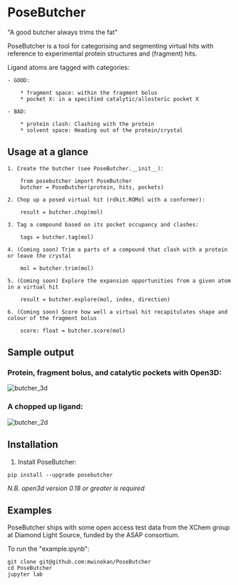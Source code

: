 
# PoseButcher

"A good butcher always trims the fat"

PoseButcher is a tool for categorising and segmenting virtual hits with reference to experimental protein structures and (fragment) hits.

Ligand atoms are tagged with categories:

	- GOOD:

		* fragment space: within the fragment bolus
		* pocket X: in a specified catalytic/allosteric pocket X

	- BAD:
		
		* protein clash: Clashing with the protein
		* solvent space: Heading out of the protein/crystal

## Usage at a glance

	1. Create the butcher (see PoseButcher.__init__):

		from posebutcher import PoseButcher
		butcher = PoseButcher(protein, hits, pockets)

	2. Chop up a posed virtual hit (rdkit.ROMol with a conformer):

		result = butcher.chop(mol)

	3. Tag a compound based on its pocket occupancy and clashes:

		tags = butcher.tag(mol)

	4. (Coming soon) Trim a parts of a compound that clash with a protein or leave the crystal

		mol = butcher.trim(mol)

	5. (Coming soon) Explore the expansion opportunities from a given atom in a virtual hit

		result = butcher.explore(mol, index, direction)

	6. (Coming soon) Score how well a virtual hit recapitulates shape and colour of the fragment bolus

		score: float = butcher.score(mol)

## Sample output

### Protein, fragment bolus, and catalytic pockets with Open3D:

![butcher_3d](https://github.com/mwinokan/PoseButcher/assets/36866506/5162fa10-8003-4980-aa08-0cbc0d38a0f5)

### A chopped up ligand:

![butcher_2d](https://github.com/mwinokan/PoseButcher/assets/36866506/f4947703-83f9-45f5-8e70-108918582938)

## Installation

1. Install PoseButcher:

`pip install --upgrade posebutcher`

*N.B. open3d version 0.18 or greater is required*

## Examples

PoseButcher ships with some open access test data from the XChem group at Diamond Light Source, funded by the ASAP consortium.

To run the "example.ipynb":

```
git clone git@github.com:mwinokan/PoseButcher
cd PoseButcher
jupyter lab
```

